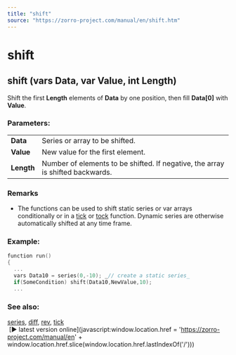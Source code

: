 ```yaml
---
title: "shift"
source: "https://zorro-project.com/manual/en/shift.htm"
---
```


# shift

## shift (vars Data, var Value, int Length)

Shift the first **Length** elements of **Data** by one position, then fill **Data\[0\]** with **Value**. 

### Parameters:

<table border="0"><tbody><tr><td><strong>Data</strong></td><td>Series or array to be shifted.</td></tr><tr><td><strong>Value</strong></td><td>New value for the first element.</td></tr><tr><td><strong>Length</strong></td><td>Number of elements to be shifted. If negative, the array is shifted backwards.</td></tr></tbody></table>

### Remarks

*   The functions can be used to shift static series or var arrays conditionally or in a [tick](089_tick_tock.md) or [tock](089_tick_tock.md) function. Dynamic series are otherwise automatically shifted at any time frame.

### Example:

```c
function run()
{
  ...
  vars Data10 = series(0,-10); _// create a static series_
  if(SomeCondition) shift(Data10,NewValue,10);
  ...
```

### See also:

[series](091_series.md), [diff](128_diff.md), [rev](127_rev.md), [tick](089_tick_tock.md)  
 [► latest version online](javascript:window.location.href = 'https://zorro-project.com/manual/en' + window.location.href.slice\(window.location.href.lastIndexOf\('/'\)\))